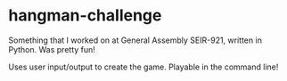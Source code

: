 # hangman-challenge
Something that I worked on at General Assembly SEIR-921, written in Python. Was pretty fun!

Uses user input/output to create the game. Playable in the command line!
